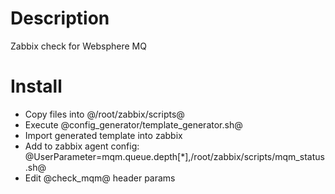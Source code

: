 Description
===========
Zabbix check for Websphere MQ

Install
===========
* Copy files into @/root/zabbix/scripts@
* Execute @config_generator/template_generator.sh@
* Import generated template into zabbix
* Add to zabbix agent config: @UserParameter=mqm.queue.depth[*],/root/zabbix/scripts/mqm_status.sh@
* Edit @check_mqm@ header params